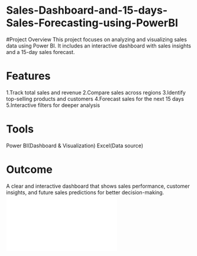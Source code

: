 # Sales-Dashboard-and-15-days-Sales-Forecasting-using-PowerBI
#Project Overview
This project focuses on analyzing and visualizing sales data using Power BI.
It includes an interactive dashboard with sales insights and a 15-day sales forecast.
# Features
1.Track total sales and revenue
2.Compare sales across regions
3.Identify top-selling products and customers
4.Forecast sales for the next 15 days
5.Interactive filters for deeper analysis
# Tools
Power BI(Dashboard & Visualization)
Excel(Data source)
# Outcome
A clear and interactive dashboard that shows sales performance, customer insights, and future sales predictions for better decision-making.
![Sales Dashboard](file:///C:/Users/sneha/OneDrive/Documents/SalesAnalyis.pdf)
